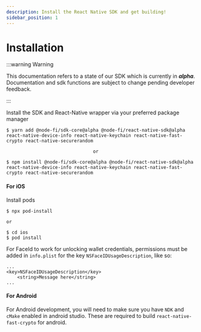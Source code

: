 ```yaml
---
description: Install the React Native SDK and get building!
sidebar_position: 1
---
```


# Installation

:::warning Warning

This documentation refers to a state of our SDK which is currently in **_alpha_**. Documentation and sdk functions are subject to change pending developer feedback.

:::

Install the SDK and React-Native wrapper via your preferred package manager

```
$ yarn add @node-fi/sdk-core@alpha @node-fi/react-native-sdk@alpha react-native-device-info react-native-keychain react-native-fast-crypto react-native-securerandom

                                or

$ npm install @node-fi/sdk-core@alpha @node-fi/react-native-sdk@alpha react-native-device-info react-native-keychain react-native-fast-crypto react-native-securerandom
```

#### For iOS

Install pods

```
$ npx pod-install

or

$ cd ios
$ pod install
```

For FaceId to work for unlocking wallet credentials, permissions must be added in `info.plist` for the key `NSFaceIDUsageDescription`, like so:

```
...
<key>NSFaceIDUsageDescription</key>
	<string>Message here</string>
...
```

#### For Android

For Android development, you will need to make sure you have `NDK` and `cMake` enabled in android studio. These are required to build `react-native-fast-crypto` for android.
